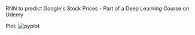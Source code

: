RNN to predict Google's Stock Prices - Part of a Deep Learning Course on Udemy

Plot:
![pyplot](https://user-images.githubusercontent.com/43073565/91993237-f9c20a80-ece9-11ea-954d-a0e4b576de99.png)
